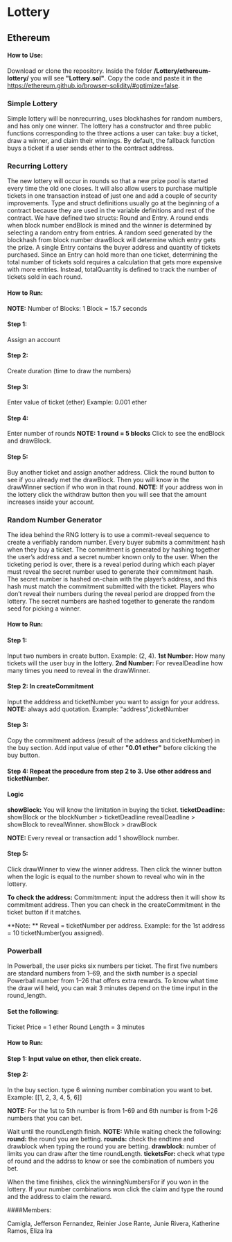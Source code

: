 # Lottery

## Ethereum 


#### How to Use: 
Download or clone the repository. Inside the folder **/Lottery/ethereum-lottery/** you will see **"Lottery.sol"**. Copy the code and paste it in the https://ethereum.github.io/browser-solidity/#optimize=false.


### Simple Lottery
Simple lottery will be nonrecurring, uses blockhashes for random numbers, and has only one winner. The lottery has a constructor and three public functions corresponding to the three actions a user can take: buy a ticket, draw a winner, and claim their winnings. By default, the fallback function buys a ticket if a user sends ether to the contract address.


### Recurring Lottery
The new lottery will occur in rounds so that a new prize pool is started every time the old one closes. It will also allow users to purchase multiple tickets in one transaction instead of just one and add a couple of security improvements. Type and struct definitions usually go at the beginning of a contract because they are used in the variable definitions and rest of the contract. We have defined two structs: Round and Entry. A round ends when block number endBlock is mined and the winner is determined by selecting a random entry from entries. A random seed generated by the blockhash from block number drawBlock will determine which entry gets the prize. A single Entry contains the buyer address and quantity of tickets purchased. Since an Entry can hold more than one ticket, determining the total number of tickets sold requires a calculation that gets more expensive with more entries. Instead, totalQuantity is defined to track the number of tickets sold in each round.


#### How to Run: 
**NOTE:** Number of Blocks: 1 Block = 15.7 seconds
#### Step 1: 
Assign an account

#### Step 2:
Create duration (time to draw the numbers)

#### Step 3:
Enter value of ticket (ether) Example: 0.001 ether

#### Step 4: 
Enter number of rounds **NOTE: 1 round = 5 blocks** Click to see the endBlock and drawBlock.

#### Step 5:
Buy another ticket and assign another address. Click the round button to see if you already met the drawBlock. Then you will know in the drawWinner section if who won in that round. **NOTE:** If your address won in the lottery click the withdraw button then you will see that the amount increases inside your account.


### Random Number Generator
The idea behind the RNG lottery is to use a commit-reveal sequence to create a verifiably random number. Every buyer submits a commitment hash when they buy a ticket. The commitment is generated by hashing together the user’s address and a secret number known only to the user. When the ticketing period is over, there is a reveal period during which each player must reveal the secret number used to generate their commitment hash. The secret number is hashed on-chain with the player’s address, and this hash must match the commitment submitted with the ticket. Players who don’t reveal their numbers during the reveal period are dropped from the lottery. The secret numbers are hashed together to generate the random seed for picking a winner.


#### How to Run:
#### Step 1: 
Input two numbers in create button. Example: (2, 4).
**1st Number:** How many tickets will the user buy in the lottery.
**2nd Number:** For revealDeadline how many times you need to reveal in the drawWinner.

#### Step 2: In createCommitment
Input the adddress and ticketNumber you want to assign for your address.
**NOTE:** always add quotation. Example: "address",ticketNumber 

#### Step 3: 
Copy the commitment address (result of the address and ticketNumber) in the buy section. Add input value of ether **"0.01 ether"** before clicking the buy button.

#### Step 4: Repeat the procedure from step 2 to 3. Use other address and ticketNumber.

#### Logic
**showBlock:** You will know the limitation in buying the ticket.
**ticketDeadline:** showBlock or the blockNumber > ticketDeadline
revealDeadline > showBlock to revealWinner.
showBlock > drawBlock

**NOTE:** Every reveal or transaction add 1 showBlock number.

#### Step 5:
Click drawWinner to view the winner address. Then click the winner button when the logic is equal to the number shown to reveal who win in the lottery.

**To check the address:** 
Commitmment: input the address then it will show its commitment address. Then you can check in the createCommitment in the ticket button if it matches.

**Note: ** Reveal = ticketNumber per address. Example: for the 1st address = 10 ticketNumber(you assigned).




### Powerball
In Powerball, the user picks six numbers per ticket. The first five numbers are standard numbers from 1–69, and the sixth number is a special Powerball number from 1–26 that offers extra rewards. To know what time the draw will held, you can wait 3 minutes depend on the time input in the round_length. 

#### Set the following:
Ticket Price = 1 ether
Round Length = 3 minutes

#### How to Run:

#### Step 1: Input value on ether, then click create.

#### Step 2: 
In the buy section. type 6 winning number combination you want to bet. Example: [[1, 2, 3, 4, 5, 6]]

**NOTE:** For the 1st to 5th number is from 1-69 and 6th number is from 1-26 numbers that you can bet.

Wait until the roundLength finish. **NOTE:** While waiting check the following:
**round:** the round you are betting.
**rounds:** check the endtime and drawblock when typing the round you are betting.
**drawblock:** number of limits you can draw after the time roundLength.
**ticketsFor:** check what type of round and the addrss to know or see the combination of numbers you bet.

When the time finishes, click the winningNumbersFor if you won in the lottery. If your number combinations won click the claim and type the round and the address to claim the reward.


####Members: 

Camigla, Jefferson
Fernandez, Reinier Jose 
Rante, Junie
Rivera, Katherine
Ramos, Eliza Ira 

